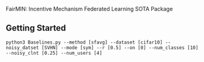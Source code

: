 FairMIN: Incentive Mechanism Federated Learning SOTA Package

**Getting Started**
---

```pseudocode
python3 Baselines.py --method [sfavg] --dataset [cifar10] --noisy_datset [SVHN] --mode [sym] --r [0.5] --on [0] --num_classes [10] --noisy_clnt [0.25] --num_users [4] 
```

